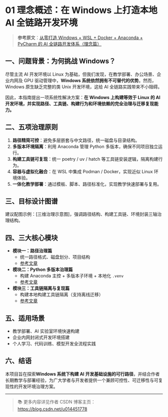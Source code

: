 # 01 理念概述：在 Windows 上打造本地 AI 全链路开发环境

> **参考原文**：[从零打造 Windows + WSL + Docker + Anaconda + PyCharm 的 AI 全链路开发体系（理念篇）](https://aicity.blog.csdn.net/article/details/149055334)

## 一、问题背景：为何挑战 Windows？

尽管主流 AI 开发环境以 Linux 为基础，但我们发现，在教学部署、办公场景、企业内网及 GPU 驱动管理中，**Windows 系统依然拥有不可替代的优势**。然而，Windows 原生缺乏完整的类 Unix 开发环境，这给 AI 全链路实践带来不小阻碍。

因此，本指南提出一项系统性解决方案：**在 Windows 上构建等效于 Linux 的 AI 开发环境，并实现路径、工具链、构建行为和环境依赖的完全治理与迁移复现能力。**

## 二、五项治理原则

1. **路径精简可控**：避免多层嵌套与中文路径，统一磁盘与目录结构。
2. **多版本环境隔离**：利用 Anaconda 管理 Python 多版本，确保不同项目独立运行。
3. **构建工具链可复现**：统一 poetry / uv / hatch 等工具链安装逻辑，隔离构建行为。
4. **容器与虚拟化融合**：在 WSL 中集成 Podman / Docker，实现近似 Linux 环境体验。
5. **一体化教学部署**：通过模板、脚本、路径标准化，实现教学快速部署与复用。

## 三、目标设计图谱

建议配图示例：[三维治理示意图]，强调路径结构、构建工具链、环境封装三轴治理结构。

## 四、三大核心模块

- **模块一：路径治理篇**
  - 统一路径格式、磁盘划分、项目结构
  - [参考文章](https://aicity.blog.csdn.net/article/details/149282848)
- **模块二：Python 多版本治理篇**
  - 构建 Anaconda 主控 + 多版本子环境 + 本地化 `.venv`
  - [参考文章](https://aicity.blog.csdn.net/article/details/149284845)
- **模块三：工具链隔离与复现篇**
  - 构建本地构建工具链隔离（支持离线迁移）
  - [参考文章](https://aicity.blog.csdn.net/article/details/149287732)

## 五、适用场景

- 教学部署、AI 实验室环境快速构建
- 企业内网封闭式开发环境搭建
- 个人学习、代码训练、模型开发全流程实践

## 六、结语

本项目旨在探索**Windows 系统下构建 AI 开发基础设施的可行路径**，并结合作者长期教学与部署经验，为广大学者与开发者提供一个兼顾可控性、可迁移性与可复现性的开发环境治理方案。

---

> 📚 更多内容详见作者 CSDN 博客主页：  
> https://blog.csdn.net/u014451778

